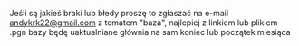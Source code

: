Jeśli są jakieś braki lub błedy proszę to zgłaszać na e-mail andykrk22@gmail.com z tematem "baza", najlepiej z linkiem lub plikiem .pgn
bazy będę uaktualniane głównia na sam koniec lub początek miesiąca
